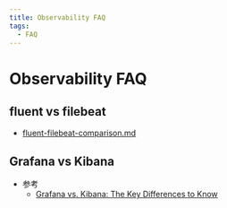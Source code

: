 ```yaml
---
title: Observability FAQ
tags:
  - FAQ
---
```


# Observability FAQ


## fluent vs filebeat

- [fluent-filebeat-comparison.md](https://gist.github.com/StevenACoffman/4e267f0f60c8e7fcb3f77b9e504f3bd7)

## Grafana vs Kibana

- 参考
  - [Grafana vs. Kibana: The Key Differences to Know](https://logz.io/blog/grafana-vs-kibana/)
